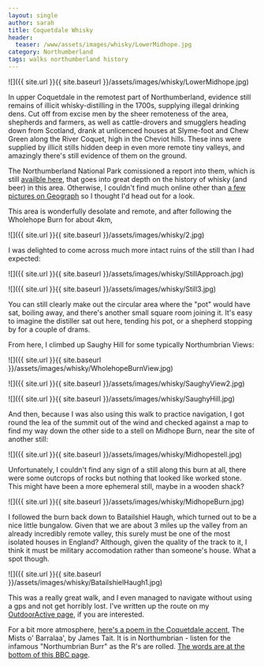```yaml
---
layout: single
author: sarah
title: Coquetdale Whisky
header:
  teaser: /www/assets/images/whisky/LowerMidhope.jpg
category: Northumberland
tags: walks northumberland history
---
```


![]({{ site.url }}{{ site.baseurl }}/assets/images/whisky/LowerMidhope.jpg)


In upper Coquetdale in the remotest part of Northumberland, evidence still remains of illicit whisky-distilling in the 1700s, supplying illegal drinking dens. Cut off from excise men by the sheer remoteness of the area, shepherds and farmers, as well as cattle-drovers and smugglers heading down from Scotland, drank at unlicenced houses at Slyme-foot and Chew Green along the River Coquet, high in the Cheviot hills. These inns were supplied by illicit stills hidden deep in even more remote tiny valleys, and amazingly there's still evidence of them  on the ground.


The Northumberland National Park comissioned a report into them, which is still [availble here](https://www.northumberlandnationalpark.org.uk/wp-content/uploads/2017/05/coquetdalewhiskyresearchreport-2.pdf), that goes into great depth on the history of whisky (and beer) in this area. Otherwise, I couldn't find much online other than [a few pictures on Geograph](https://www.geograph.org.uk/photo/2541447) so I thought I'd head out for a look.

This area is wonderfully desolate and remote, and after following the Wholehope Burn for about 4km, 

![]({{ site.url }}{{ site.baseurl }}/assets/images/whisky/2.jpg)

I was delighted to come across much more intact ruins of the still than I had expected:

![]({{ site.url }}{{ site.baseurl }}/assets/images/whisky/StillApproach.jpg)

![]({{ site.url }}{{ site.baseurl }}/assets/images/whisky/Still3.jpg)

You can still clearly make out the circular area where the "pot" would have sat, boiling away, and there's another small square room joining it. It's easy to imagine the distiller sat out here, tending his pot, or a shepherd stopping by for a couple of drams.

From here, I climbed up Saughy Hill for some typically Northumbrian Views:

![]({{ site.url }}{{ site.baseurl }}/assets/images/whisky/WholehopeBurnView.jpg)

![]({{ site.url }}{{ site.baseurl }}/assets/images/whisky/SaughyView2.jpg)

![]({{ site.url }}{{ site.baseurl }}/assets/images/whisky/SaughyHill.jpg)

And then, because I was also using this walk to practice navigation, I got round the lea of the summit out of the wind and checked against a map to find my way down the other side to a stell on Midhope Burn, near the site of another still:

![]({{ site.url }}{{ site.baseurl }}/assets/images/whisky/Midhopestell.jpg)

Unfortunately, I couldn't find any sign of a still along this burn at all, there were some outcrops of rocks but nothing that looked like worked stone. This might have been a more ephemeral still, maybe in a wooden shack?

![]({{ site.url }}{{ site.baseurl }}/assets/images/whisky/MidhopeBurn.jpg)

I followed the burn back down to Batailshiel Haugh, which turned out to be a nice little bungalow. Given that we are about 3 miles up the valley from an already incredibly remote valley, this surely must be one of the most isolated houses in England? Although, given the quality of the track to it, I think it must be military accomodation rather than someone's house. What a spot though.

![]({{ site.url }}{{ site.baseurl }}/assets/images/whisky/BatailshielHaugh1.jpg)

This was a really great walk, and I even managed to navigate without using a gps and not get horribly lost. I've written up the route on my [OutdoorActive page](https://www.outdooractive.com/en/route/hiking-route/north-east-england/coquetdale-whisky-stills/286115147/), if you are interested.

For a bit more atmosphere, [here's a poem in the Coquetdale accent](https://www.bbc.co.uk/sounds/play/p0674cmw), The Mists o' Barralaa', by James Tait. It is in Northumbrian - listen for the infamous "Northumbrian Burr" as the R's are rolled. [The words are at the bottom of this BBC page](https://www.bbc.co.uk/programmes/articles/4xDyV5CQKLMDPcrnyWMBLj8/an-ear-for-an-aye-listening-to-englands-dialect-poetry).
